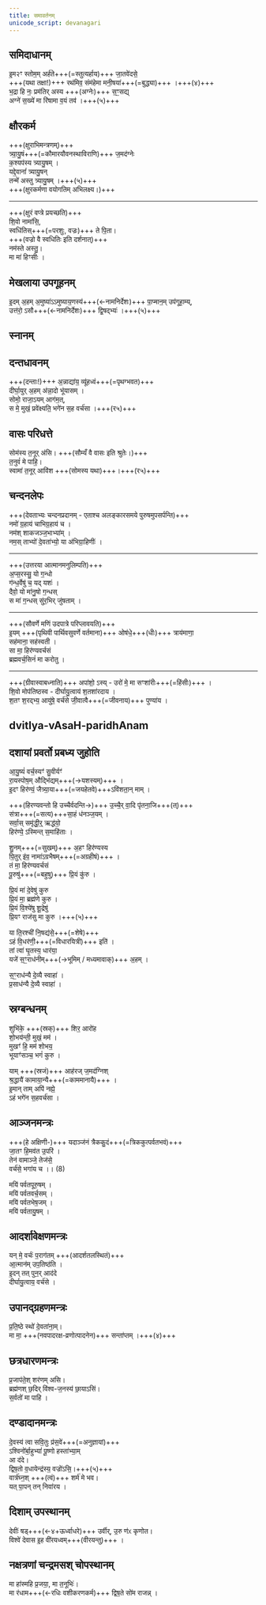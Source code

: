 ```yaml
---
title: समावर्तनम्
unicode_script: devanagari
---
```



## समिदाधानम्
इ॒म२ꣳ स्तोम॒म् अर्ह॑ते+++(=स्तुत्यर्हाय)+++ जा॒तवे॑दसे॒  
+++(यथा तक्षा!)+++ रथ॑मिव॒ संम॑हेमा मनी॒षया॑+++(=बुद्ध्या)+++ ।+++(४)+++  
भ॒द्रा हि नः॒ प्रम॑तिर् अस्य +++(अग्नेः)+++ स॒ꣳ॒सद्य्  
अग्ने॑ स॒ख्ये॑ मा रि॑षामा व॒यं तव॑ ।+++(५)+++  

## क्षौरकर्म
+++(क्षुराभिमन्त्रणम्)+++  
त्र्या॒यु॒षं+++(=कौमारयौवनस्थाविराणि)+++ ज॒मद॑ग्नेः  
क॒श्यप॑स्य त्र्यायु॒षम् ।  
यद्दे॒वानां॑ त्र्यायु॒षन्  
तन्मे॑ अस्तु त्र्यायु॒षम् ।+++(५)+++  
+++(क्षुरकर्मणा वयोगतिम् अभिलक्ष्य।)+++

____________
+++(क्षुरं वप्त्रे प्रयच्छति)+++  
शि॒वो नामा॑सि॒,  
स्वधि॑तिस्+++(=परशुः, वज्रः)+++ ते पि॒ता।  
+++(वज्रो वै स्वधितिः इति दर्शनात्)+++  
नम॑स्ते अस्तु॒।  
मा मा॑ हिꣳसीः ।  

<div class="js_include" url="../upanayanam/digvapanam/"  newLevelForH1="3" includeTitle="true"> </div>  

## मेखलाया उपगूहनम्
इ॒दम् अ॒हम् अ॒मुष्या॑ऽऽमुष्याय॒णस्य॑+++(←नामनिर्देशः)+++ पा॒प्मान॒म् उप॑गूहा॒म्य्,  
उत्त॑रो॒ ऽसौ+++(←नामनिर्देशः)+++ द्वि॒षद्भ्यः॑ ।+++(५)+++  

## स्नानम्
<div class="js_include" url="../../../../mantraH/jalam/Rk/Apo_hi_ShThA/"  newLevelForH1="3" includeTitle="true"> </div>  

<div class="js_include" url="../../../../mantraH/jalam/Rk/hiraNyavarNAsh_shuchayaH/"  newLevelForH1="3" includeTitle="true"> </div>  

## दन्तधावनम्  
+++(दन्ताः!)+++ अ॒न्नाद्या॑य॒ व्यू॑हध्वं+++(=पृथग्भवत)+++  
दीर्घा॒युर् अ॒हम् अ॑न्ना॒दो भू॑यासम् ।  
सोमो॒ राजा॒ऽयम् आग॑म॒त्,  
स मे॒ मुखं॒ प्रवे॑क्ष्यति॒ भगे॑न स॒ह वर्च॑सा ।+++(र५)+++  

## वासः परिधत्ते 
सोम॑स्य त॒नूर् अ॑सि। +++(सौम्यँ वै वासः इति श्रुतेः।)+++  
त॒नुवं॑ मे पाहि॒।  
स्वामा॑ त॒नूर् आवि॑श +++(सोमस्य यथा)+++।+++(र५)+++  

##  चन्दनलेपः
+++(देवताभ्यः चन्दनप्रदानम् - एताश्च अलङ्कारसमये पुरुषमुपसर्पन्ति)+++  
नमो॑ ग्र॒हाय॑ चाभिग्र॒हाय॑ च ।  
नम॑श् शाकजञ्ज॒भाभ्या॑म् ।  
नम॒स् ताभ्यो॑ दे॒वता॑भ्यो॒ या अ॑भिग्रा॒हिणीः॑ ।  

__________________
+++(उत्तरया आत्मानमनुलिम्पति)+++   
अ॒प्स॒रस्सु॒ यो ग॒न्धो  
ग॑न्ध॒र्वेषु॑ च॒ यद् यशः॑ ।  
दैवो॒ यो मा॑नु॒षो ग॒न्धस्  
स मा॑ ग॒न्धस् सु॑र॒भिर् जु॑षताम् ।  

__________________

+++(सौवर्णे मणिं उदपात्रे परिप्लावयति)+++  
इ॒यम् +++(पृथिवी पार्थिवसुवर्णे वर्तमाना)+++ ओष॑धे॒+++(धीः)+++ त्राय॑माणा॒  
सह॑माना॒ सह॑स्वती ।  
सा मा॒ हिर॑ण्यवर्चसं  
ब्रह्मवर्च॒सिनं॑ मा करोतु ।  
__________________

+++(ग्रीवास्वाबध्नाति)+++ 
अपा॑शो॒ ऽस्य् - उरो॑ मे॒ मा सꣳशा॑रीः+++(=हिंसीः)+++ ।  
शि॒वो मोप॑तिष्ठस्व - दीर्घायु॒त्वाय॑ श॒तशा॑रदाय ।  
श॒तꣳ श॒रद्भ्य॒ आयु॑षे॒ वर्च॑से जी॒वात्वै+++(=जीवनाय)+++ पुण्या॑य ।  

## dvitIya-vAsaH-paridhAnam
<div class="js_include" url="../upanayanam/vAsas-saMskAraH/"  newLevelForH1="3" includeTitle="false"> </div> 

## दशायां प्रवर्तो प्रबध्य जुहोति 
आ॒यु॒ष्यं॑ वर्च॒स्यꣳ॑ सु॒वीर्यꣳ॑  
रा॒यस्पोष॒म् औद्भि॑द्यम्+++(→यशस्यम्)+++ ।  
इ॒दꣳ हिर॑ण्यं॒ जैत्र्या॒या+++(=जयहेतवे)+++ऽवि॑शता॒न् माम् ।  

+++(हिरण्यवन्तो हि उच्चैर्वदन्ति→)+++ उ॒च्चै॒र् वा॒दि पृ॑तना॒जि+++(त्)+++  
स॑त्रा+++(=सत्य)+++सा॒हं ध॑नञ्ज॒यम् ।  
सर्वा॒स् समृ॑द्धी॒र्॒ ऋद्ध॑यो॒  
हिर॑ण्ये॒ ऽस्मिन्त् स॒माहि॑ताः ।  

शु॒नम्+++(=सुखम्)+++ अ॒हꣳ हिर॑ण्यस्य  
पि॒तुर् इ॑व॒ नामा॑ऽग्रभैषम्+++(=अग्रहीषं)+++ ।  
तं मा॒ हिर॑ण्यवर्चसं  
पू॒रुषु॑+++(=बहुषु)+++ प्रि॒यं कु॑रु ।  

प्रि॒यं मा॑ दे॒वेषु॑ कुरु  
प्रि॒यं मा॒ ब्रह्म॑णे कुरु ।  
प्रि॒यं वि॒श्ये॑षु शू॒द्रेषु॑  
प्रि॒यꣳ राज॑सु मा कुरु ।+++(५)+++  

या ति॒रश्ची॑ नि॒षद्य॑से॒+++(=शेषे)+++  
ऽहं वि॒धर॑णी॒+++(=विधारयित्री)+++ इति॑ ।  
तां त्वा॑ घृ॒तस्य॒ धार॑या॒  
यजे॑ स॒ꣳ॒राध॑नीम्+++(→भूमिम् / मध्यमावाक्)+++ अ॒हम् ।  

स॒ꣳ॒राध॑न्यै दे॒व्यै स्वाहा॑ ।  
प्र॒साध॑न्यै दे॒व्यै स्वाहा॑ ।  

<div class="js_include" url="../prakIrNam/saMrAjan_cha/"  newLevelForH1="3" includeTitle="false"> </div> 


## स्रग्बन्धनम्
शुभि॑के॒ +++(स्रक्)+++ शिर॒ आरो॑ह  
शो॒भय॑न्ती॒ मुखं॒ मम॑ ।  
मुखꣳ॑ हि॒ मम॑ शोभय॒  
भूयाꣳ॑सञ्च॒ भगं॑ कुरु ।  

याम् +++(स्रजं)+++ आह॑रज् ज॒मद॑ग्निश्  
श्र॒द्धायै॑ कामाया॒न्यै+++(=काममानायै)+++ ।  
इ॒मान् ताम् अपि॑ नह्ये॒  
ऽहं भगे॑न स॒हवर्च॑सा ।  

## आञ्जनमन्त्रः  
+++(हे अक्षिणी-)+++ यदाञ्ज॑नं त्रैककु॒दं+++(=त्रिककुत्पर्वतभवं)+++  
जा॒तꣳ हि॒मव॑त उ॒परि॑ ।  
तेन॑ वामाञ्जे॒ तेज॑से॒  
वर्च॑से॒ भगा॑य च ।। (8)

मयि॑ पर्वतपूरु॒षम् ।  
मयि॑ पर्वतवर्च॒सम् ।  
मयि॑ पर्वतभेष॒जम् ।  
मयि॑ पर्वतायु॒षम् ।  

## आदर्शावेक्षणमन्त्रः
यन् मे॒ वर्चः॑ प॒राग॑तम् +++(आदर्शतलस्थितं)+++  
आ॒त्मान॑म् उप॒तिष्ठ॑ति ।  
इ॒दन् तत् पुन॒र् आद॑दे  
दीर्घायु॒त्वाय॒ वर्च॑से ।  

## उपानद्ग्रहणमन्त्रः 
प्र॒ति॒ष्ठे स्थो॑ दे॒वता॑ना॒म्।  
मा मा॒ +++(नवपादरक्ष-व्रणोत्पादनेन)+++ सन्ता॑प्तम् ।+++(४)+++  

## छत्रधारणमन्त्रः
प्र॒जाप॑ते॒श् शर॑णम् असि।  
ब्रह्म॑णश् छ॒दिर् वि॑श्व-ज॒नस्य॑ छा॒याऽसि॑।  
स॒र्वतो॑ मा पाहि ।  

## दण्डादानमन्त्रः 
दे॒वस्य॑ त्वा सवि॒तुः प्र॑स॒वे॑+++(=अनुज्ञायां)+++  
ऽश्विनो॑र्बा॒हुभ्यां॑ पू॒ष्णो हस्ता॑भ्या॒म्  
आ द॑दे।  
द्विष॒तो व॒धायेन्द्र॑स्य॒ वज्रो॑ऽसि॒।+++(५)+++  
वार्त्र॑घ्न॒श् +++(त्वं)+++ शर्म॑ मे भव।  
यत् पा॒पन् तन् निवा॑रय ।  

## दिशाम् उपस्थानम्
देवीः॑ षड्+++(←४+ऊर्ध्वाधरे)+++ उर्वीर्, उ॒रु ण॑ᳵ कृणोत।  
विश्वे॑ देवास इ॒ह वी॑रयध्वम्+++(वीरयन्तु)+++ ।   

## नक्षत्रणां चन्द्रमसश् चोपस्थानम्
मा हा॑स्महि प्र॒जया॒, मा त॒नूभिः॑।  
मा र॑धाम+++(←रधिः वशीकरणकर्म)+++ द्विष॒ते सो॑म राजन्न् ।
